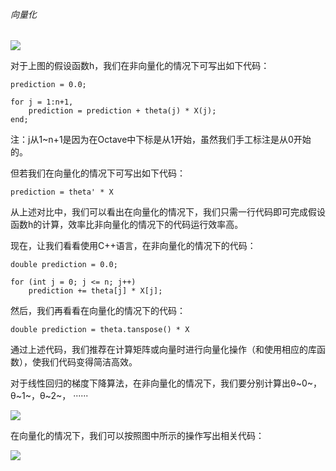 ###### 向量化   

![](http://upload-images.jianshu.io/upload_images/5983416-1f45ffd93f362c55.png?imageMogr2/auto-orient/strip%7CimageView2/2/w/1240)

对于上图的假设函数h，我们在非向量化的情况下可写出如下代码：     

```
prediction = 0.0;

for j = 1:n+1,
    prediction = prediction + theta(j) * X(j);
end;
```   

注：j从1~n+1是因为在Octave中下标是从1开始，虽然我们手工标注是从0开始的。   

但若我们在向量化的情况下可写出如下代码：      

```
prediction = theta' * X
```   

从上述对比中，我们可以看出在向量化的情况下，我们只需一行代码即可完成假设函数h的计算，效率比非向量化的情况下的代码运行效率高。    

现在，让我们看看使用C++语言，在非向量化的情况下的代码：         

```
double prediction = 0.0;

for (int j = 0; j <= n; j++)
    prediction += theta[j] * X[j];
```          

然后，我们再看看在向量化的情况下的代码：       

```
double prediction = theta.tanspose() * X
```      

通过上述代码，我们推荐在计算矩阵或向量时进行向量化操作（和使用相应的库函数），使我们代码变得简洁高效。          

对于线性回归的梯度下降算法，在非向量化的情况下，我们要分别计算出θ~0~，θ~1~，θ~2~， ······    

![](http://upload-images.jianshu.io/upload_images/5983416-3442957ebe9616af.png?imageMogr2/auto-orient/strip%7CimageView2/2/w/1240)

在向量化的情况下，我们可以按照图中所示的操作写出相关代码：       

![](http://upload-images.jianshu.io/upload_images/5983416-449616674a3df03a.JPG?imageMogr2/auto-orient/strip%7CimageView2/2/w/1240)

